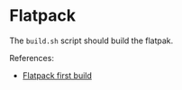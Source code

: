 # Flatpack

The `build.sh` script should build the flatpak.

References:

- [Flatpack first build](https://docs.flatpak.org/en/latest/first-build.html#install-a-runtime-and-the-matching-sdk)
